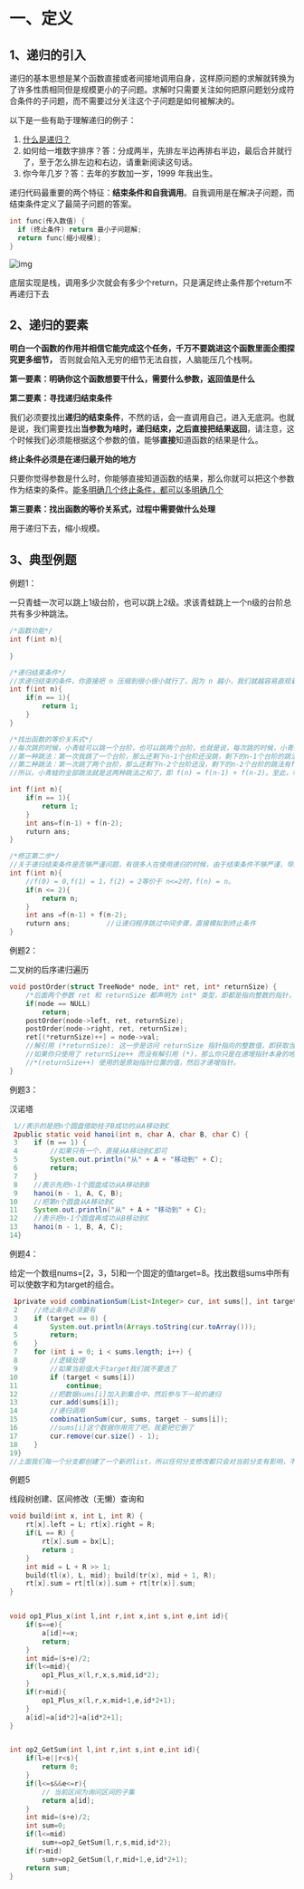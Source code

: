 # 一、定义

## 1、递归的引入

​	递归的基本思想是某个函数直接或者间接地调用自身，这样原问题的求解就转换为了许多性质相同但是规模更小的子问题。求解时只需要关注如何把原问题划分成符合条件的子问题，而不需要过分关注这个子问题是如何被解决的。

以下是一些有助于理解递归的例子：

1. [什么是递归？](https://oi-wiki.org/basic/divide-and-conquer/)
2. 如何给一堆数字排序？答：分成两半，先排左半边再排右半边，最后合并就行了，至于怎么排左边和右边，请重新阅读这句话。
3. 你今年几岁？答：去年的岁数加一岁，1999 年我出生。

递归代码最重要的两个特征：**结束条件和自我调用**。自我调用是在解决子问题，而结束条件定义了最简子问题的答案。

```c
int func(传入数值) {
  if (终止条件) return 最小子问题解;
  return func(缩小规模);
}
```

![img](https://imgconvert.csdnimg.cn/aHR0cHM6Ly9tbWJpei5xcGljLmNuL21tYml6X3BuZy9QR21UaWJkOEtRQkdjSXIzYmY3MHJaV1dyZ3E2VmY5MzdYSExFYzNWUGljODVyWGxVcXRtaWJmVmJONkpwYmppYnNqaWMzaWFMaWNDOFBtQjZnaWNweWNiamtCcUx3LzY0MA?x-oss-process=image/format,png)

底层实现是栈，调用多少次就会有多少个return，只是满足终止条件那个return不再递归下去

## 2、递归的要素

**明白一个函数的作用并相信它能完成这个任务，千万不要跳进这个函数里面企图探究更多细节，** 否则就会陷入无穷的细节无法自拔，人脑能压几个栈啊。

**第一要素：明确你这个函数想要干什么，需要什么参数，返回值是什么**

**第二要素：寻找递归结束条件**

​	我们必须要找出**递归的结束条件**，不然的话，会一直调用自己，进入无底洞。也就是说，我们需要找出**当参数为啥时，递归结束，之后直接把结果返回**，请注意，这个时候我们必须能根据这个参数的值，能够**直接**知道函数的结果是什么。

**终止条件必须是在递归最开始的地方**

只要你觉得参数是什么时，你能够直接知道函数的结果，那么你就可以把这个参数作为结束的条件。<u>能多明确几个终止条件，都可以多明确几个</u>

**第三要素：找出函数的等价关系式，过程中需要做什么处理**

用于递归下去，缩小规模。

## 3、典型例题

例题1：

一只青蛙一次可以跳上1级台阶，也可以跳上2级。求该青蛙跳上一个n级的台阶总共有多少种跳法。

```c
/*函数功能*/
int f(int n){
    
}
```

```c
/*递归结束条件*/
//求递归结束的条件，你直接把 n 压缩到很小很小就行了，因为 n 越小，我们就越容易直观着算出 f(n) 的多少，所以当 n = 1时，你知道 f(1) 为多少吧？够直观吧？即 f(1) = 1。
int f(int n){
    if(n == 1){
        return 1;
    }
}
```

```c
/*找出函数的等价关系式*/
//每次跳的时候，小青蛙可以跳一个台阶，也可以跳两个台阶，也就是说，每次跳的时候，小青蛙有两种跳法。
//第一种跳法：第一次我跳了一个台阶，那么还剩下n-1个台阶还没跳，剩下的n-1个台阶的跳法有f(n-1)种。
//第二种跳法：第一次跳了两个台阶，那么还剩下n-2个台阶还没，剩下的n-2个台阶的跳法有f(n-2)种。
//所以，小青蛙的全部跳法就是这两种跳法之和了，即 f(n) = f(n-1) + f(n-2)。至此，等价关系式就求出来了。

int f(int n){
    if(n == 1){
        return 1;
    }
    int ans=f(n-1) + f(n-2);
    ruturn ans;
}

/*修正第二步*/
//关于递归结束条件是否够严谨问题，有很多人在使用递归的时候，由于结束条件不够严谨，导致出现死循环。也就是说，当我们在第二步找出了一个递归结束条件的时候，可以把结束条件写进代码，然后进行第三步，但是请注意，当我们第三步找出等价函数之后，还得再返回去第二步，根据第三步函数的调用关系，会不会出现一些漏掉的结束条件
int f(int n){
    //f(0) = 0,f(1) = 1，f(2) = 2等价于 n<=2时，f(n) = n。
    if(n <= 2){
        return n;
    }
    int ans =f(n-1) + f(n-2);
    ruturn ans;         //让递归程序跳过中间步骤，直接模拟到终止条件
}

```

例题2：

二叉树的后序递归遍历

```c
void postOrder(struct TreeNode* node, int* ret, int* returnSize) {
    /*后面两个参数 ret 和 returnSize 都声明为 int* 类型，即都是指向整数的指针，但它们的用途和行为有明显不同。*/
    if(node == NULL) 
        return;
    postOrder(node->left, ret, returnSize);                    
    postOrder(node->right, ret, returnSize);
    ret[(*returnSize)++] = node->val;              
    //解引用 (*returnSize): 这一步是访问 returnSize 指针指向的整数值，即获取当前已存储在数组 ret 中的元素数量。
    //如果你只使用了 returnSize++ 而没有解引用 (*)，那么你只是在递增指针本身的地址，而没有修改指针指向的值。
    //*(returnSize++) 使用的是原始指针位置的值，然后才递增指针。
}
```

例题3：

汉诺塔

```java
 1//表示的是把n个圆盘借助柱子B成功的从A移动到C
 2public static void hanoi(int n, char A, char B, char C) {
 3    if (n == 1) {
 4        //如果只有一个，直接从A移动到C即可
 5        System.out.println("从" + A + "移动到" + C);
 6        return;
 7    }
 8    //表示先把n-1个圆盘成功从A移动到B
 9    hanoi(n - 1, A, C, B);
10    //把第n个圆盘从A移动到C
11    System.out.println("从" + A + "移动到" + C);
12    //表示把n-1个圆盘再成功从B移动到C
13    hanoi(n - 1, B, A, C);
14}
```

例题4：

给定一个数组nums=[2，3，5]和一个固定的值target=8。找出数组sums中所有可以使数字和为target的组合。

```java
 1private void combinationSum(List<Integer> cur, int sums[], int target) {
 2    //终止条件必须要有
 3    if (target == 0) {
 4        System.out.println(Arrays.toString(cur.toArray()));
 5        return;
 6    }
 7    for (int i = 0; i < sums.length; i++) {
 8        //逻辑处理
 9        //如果当前值大于target我们就不要选了
10        if (target < sums[i])
11            continue;
12        //把数据sums[i]加入到集合中，然后参与下一轮的递归
13        cur.add(sums[i]);
14        //递归调用
15        combinationSum(cur, sums, target - sums[i]);
16        //sums[i]这个数据你用完了吧，我要把它删了
17        cur.remove(cur.size() - 1);
18    }
19}
//上面我们每一个分支都创建了一个新的list，所以任何分支修改都只会对当前分支有影响，不会影响到其他分支，也算是一种解决方式。但每次都重新创建数据，运行效率很差。我们知道当执行完分支1的时候，list中会携带分支1的数据，当执行分支2的时候，实际上我们是不需要分支1的数据的，所以有一种方式就是从分支1执行到分支2的时候要把分支1的数据给删除，这就是大家经常提到的回溯算法
```

例题5

线段树创建、区间修改（无懒）查询和

```c
void build(int x, int L, int R) {
    rt[x].left = L; rt[x].right = R;
    if(L == R) {
        rt[x].sum = bx[L];
        return ;
    }
    int mid = L + R >> 1;
    build(tl(x), L, mid); build(tr(x), mid + 1, R);
    rt[x].sum = rt[tl(x)].sum + rt[tr(x)].sum;
}


void op1_Plus_x(int l,int r,int x,int s,int e,int id){
    if(s==e){
        a[id]+=x;
        return;
    }
    int mid=(s+e)/2;
    if(l<=mid){
        op1_Plus_x(l,r,x,s,mid,id*2);
    }
    if(r>mid){
        op1_Plus_x(l,r,x,mid+1,e,id*2+1);
    }
    a[id]=a[id*2]+a[id*2+1];
}


int op2_GetSum(int l,int r,int s,int e,int id){
    if(l>e||r<s){
        return 0;
    }
    if(l<=s&&e<=r){
        // 当前区间为询问区间的子集
        return a[id];
    }
    int mid=(s+e)/2;
    int sum=0;
    if(l<=mid)
        sum+=op2_GetSum(l,r,s,mid,id*2);
    if(r>mid)
        sum+=op2_GetSum(l,r,mid+1,e,id*2+1);
    return sum;
}
```

